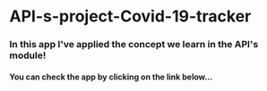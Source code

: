 # API-s-project-Covid-19-tracker

### In this app I've applied the concept we learn in the API's module!

#### You can check the app by clicking on the link below...

